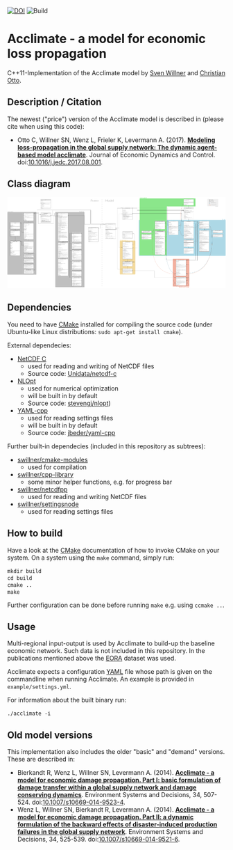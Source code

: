 [![DOI](https://img.shields.io/badge/DOI-10.5281%2Fzenodo.853346-blue.svg)](http://dx.doi.org/10.5281/zenodo.853346)
![Build](https://github.com/acclimate/acclimate/workflows/Build/badge.svg)

# Acclimate - a model for economic loss propagation

C++11-Implementation of the Acclimate model by [Sven Willner](https://github.com/swillner) and [Christian Otto](https://github.com/cstotto).


## Description / Citation

The newest ("price") version of the Acclimate model is described in (please cite when using this code):

- Otto C, Willner SN, Wenz L, Frieler K, Levermann A. (2017).
  **[Modeling loss-propagation in the global supply network:
  The dynamic agent-based model acclimate](http://www.pik-potsdam.de/~willner/files/otto-willner17.pdf)**.
  Journal of Economic Dynamics and Control.
  doi:[10.1016/j.jedc.2017.08.001](http://dx.doi.org/10.1016/j.jedc.2017.08.001).


## Class diagram

[![Class diagram](./figures/class_diagram_small.png)](./figures/class_diagram.png)


## Dependencies

You need to have [CMake](https://cmake.org/) installed for compiling the source code (under Ubuntu-like Linux distributions: `sudo apt-get install cmake`).

External dependecies:

- [NetCDF C](https://www.unidata.ucar.edu/software/netcdf)
  - used for reading and writing of NetCDF files
  - Source code: [Unidata/netcdf-c](https://github.com/Unidata/netcdf-c)
- [NLOpt](http://ab-initio.mit.edu/wiki/index.php/NLopt)
  - used for numerical optimization
  - will be built in by default
  - Source code: [stevengj/nlopt](https://github.com/stevengj/nlopt))
- [YAML-cpp](https://github.com/jbeder/yaml-cpp)
  - used for reading settings files
  - will be built in by default
  - Source code: [jbeder/yaml-cpp](https://github.com/jbeder/yaml-cpp)

Further built-in dependecies (included in this repository as subtrees):

- [swillner/cmake-modules](https://github.com/swillner/cmake-modules)
  - used for compilation
- [swillner/cpp-library](https://github.com/swillner/cpp-library)
  - some minor helper functions, e.g. for progress bar
- [swillner/netcdfpp](https://github.com/swillner/netcdfpp)
  - used for reading and writing NetCDF files
- [swillner/settingsnode](https://github.com/swillner/settingsnode)
  - used for reading settings files


## How to build

Have a look at the [CMake](https://cmake.org/) documentation of how to invoke CMake on your system. On a system using the `make` command, simply run:

```
mkdir build
cd build
cmake ..
make
```

Further configuration can be done before running `make` e.g. using `ccmake ..`.


## Usage

Multi-regional input-output is used by Acclimate to build-up the baseline economic network. Such data is not included in this repository. In the publications mentioned above the [EORA](http://worldmrio.com) dataset was used.

Acclimate expects a configuration [YAML](http://yaml.org) file whose path is given on the commandline when running Acclimate. An example is provided in `example/settings.yml`.

For information about the built binary run:

```
./acclimate -i
```


## Old model versions

This implementation also includes the older "basic" and "demand" versions. These are described in:

- Bierkandt R, Wenz L, Willner SN, Levermann A. (2014).
  **[Acclimate - a model for economic damage propagation. Part I: basic
  formulation of damage transfer within a global supply network and
  damage conserving dynamics](http://www.pik-potsdam.de/~anders/publications/bierkandt_wenz14.pdf)**.
  Environment Systems and Decisions, 34, 507-524.
  doi:[10.1007/s10669-014-9523-4](http://dx.doi.org/10.1007/s10669-014-9523-4).
- Wenz L, Willner SN, Bierkandt R, Levermann A. (2014).
  **[Acclimate - a model for economic damage propagation. Part II: a
  dynamic formulation of the backward effects of disaster-induced
  production failures in the global supply network](http://www.pik-potsdam.de/~anders/publications/wenz_willner15.pdf)**.
  Environment Systems and Decisions, 34, 525-539.
  doi:[10.1007/s10669-014-9521-6](http://dx.doi.org/10.1007/s10669-014-9521-6).
